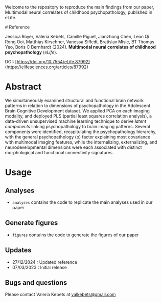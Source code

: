 Welcome to the repository to reproduce the main findings from our paper, Multimodal neural correlates of childhood psychopathology, published in eLife.


# Reference

Jessica Royer, Valeria Kebets, Camille Piguet, Jianzhong Chen, Leon Qi Rong Ooi, Matthias Kirschner, Vanessa Siffedi, Bratislav Misic, BT Thomas Yeo, Boris C Bernhardt (2024). **Multimodal neural correlates of childhood psychopathology** (*eLife*).

DOI: [https://doi.org/10.7554/eLife.87992](https://elifesciences.org/articles/87992)


# Abstract

We simultaneously examined structural and functional brain network patterns in relation to dimensions of psychopathology in the Adolescent Brain Cognitive Development dataset. We applied PCA on each imaging modality, and deployed PLS (partial least squares correlation analysis), a data-driven unsupervised machine learning technique to derive *latent components* linking psychopathology to brain imaging patterns. Several components were identified, recapitulating the psychopathology hierarchy, with the general psychopathology (p) factor explaining most covariance with multimodal imaging features, while the internalizing, externalizing, and neurodevelopmental dimensions were each associated with distinct morphological and functional connectivity signatures.
 

# Usage

## Analyses
* `analyses` contains the code to replicate the main analyses used in our paper 

## Generate figures
* `figures` contains the code to generate the figures of our paper

## Updates
* 27/12/2024 : Updated reference
* 07/03/2023 : Initial release

## Bugs and questions
Please contact Valeria Kebets at valkebets@gmail.com

